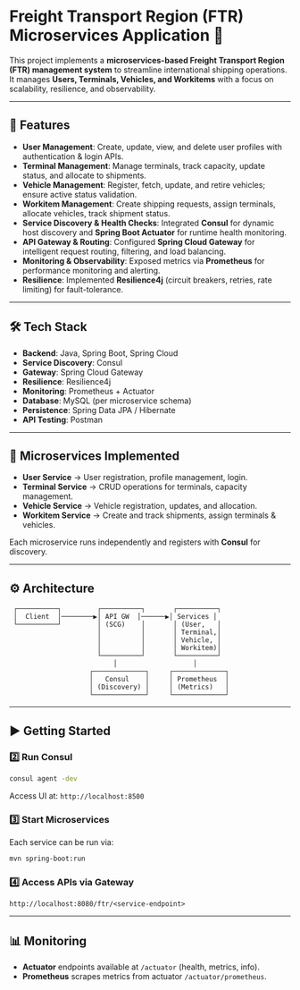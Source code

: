 # Freight Transport Region (FTR) Microservices Application 🚢

This project implements a **microservices-based Freight Transport Region (FTR) management system** to streamline international shipping operations.  
It manages **Users, Terminals, Vehicles, and Workitems** with a focus on scalability, resilience, and observability.

---

## 🚀 Features
- **User Management**: Create, update, view, and delete user profiles with authentication & login APIs.  
- **Terminal Management**: Manage terminals, track capacity, update status, and allocate to shipments.  
- **Vehicle Management**: Register, fetch, update, and retire vehicles; ensure active status validation.  
- **Workitem Management**: Create shipping requests, assign terminals, allocate vehicles, track shipment status.  
- **Service Discovery & Health Checks**: Integrated **Consul** for dynamic host discovery and **Spring Boot Actuator** for runtime health monitoring.  
- **API Gateway & Routing**: Configured **Spring Cloud Gateway** for intelligent request routing, filtering, and load balancing.  
- **Monitoring & Observability**: Exposed metrics via **Prometheus** for performance monitoring and alerting.  
- **Resilience**: Implemented **Resilience4j** (circuit breakers, retries, rate limiting) for fault-tolerance.  

---

## 🛠️ Tech Stack
- **Backend**: Java, Spring Boot, Spring Cloud  
- **Service Discovery**: Consul  
- **Gateway**: Spring Cloud Gateway  
- **Resilience**: Resilience4j  
- **Monitoring**: Prometheus + Actuator  
- **Database**: MySQL (per microservice schema)  
- **Persistence**: Spring Data JPA / Hibernate  
- **API Testing**: Postman  

---

## 📂 Microservices Implemented
- **User Service** → User registration, profile management, login.  
- **Terminal Service** → CRUD operations for terminals, capacity management.  
- **Vehicle Service** → Vehicle registration, updates, and allocation.  
- **Workitem Service** → Create and track shipments, assign terminals & vehicles.  

Each microservice runs independently and registers with **Consul** for discovery.  

---

## ⚙️ Architecture
```
 ┌──────────┐         ┌──────────┐       ┌──────────┐
 │  Client  │────────▶│ API GW  │──────▶│ Services │
 └──────────┘         │ (SCG)    │       │ (User,   │
                      │          │       │ Terminal,│
                      │          │       │ Vehicle, │
                      │          │       │ Workitem)│
                      └──────────┘       └──────────┘
                          │                   │
                    ┌─────────────┐     ┌─────────────┐
                    │   Consul    │     │ Prometheus  │
                    │ (Discovery) │     │ (Metrics)   │
                    └─────────────┘     └─────────────┘
```

---

## ▶️ Getting Started


### 2️⃣ Run Consul
```bash
consul agent -dev
```
Access UI at: `http://localhost:8500`

### 3️⃣ Start Microservices
Each service can be run via:
```bash
mvn spring-boot:run
```

### 4️⃣ Access APIs via Gateway
```http
http://localhost:8080/ftr/<service-endpoint>
```

---

## 📊 Monitoring
- **Actuator** endpoints available at `/actuator` (health, metrics, info).  
- **Prometheus** scrapes metrics from actuator `/actuator/prometheus`.  
